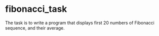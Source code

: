 # fibonacci_task
The task is to write a program that displays first 20 numbers of Fibonacci sequence, and their average.
